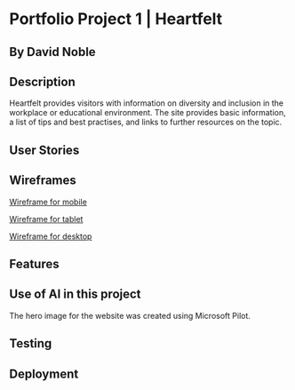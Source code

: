 # Portfolio Project 1 | Heartfelt

## By David Noble

## Description

Heartfelt provides visitors with information on diversity and inclusion in the workplace or educational environment. The site provides basic information, a list of tips and best practises, and links to further resources on the topic.

## User Stories

## Wireframes

[Wireframe for mobile](/assets/images/mobile-wireframe.png)

[Wireframe for tablet](/assets/images/tablet-wireframe.png)

[Wireframe for desktop](/assets/images/desktop-wireframe.png)

## Features

## Use of AI in this project

The hero image for the website was created using Microsoft Pilot.

## Testing

## Deployment
